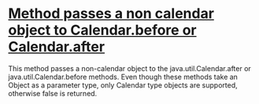 # [Method passes a non calendar object to Calendar.before or Calendar.after](http://fb-contrib.sourceforge.net/bugdescriptions.html#SPP_INVALID_CALENDAR_COMPARE)

This method passes a non-calendar object to the java.util.Calendar.after or java.util.Calendar.before methods.
			Even though these methods take an Object as a parameter type, only Calendar type objects are supported, otherwise
			false is returned.